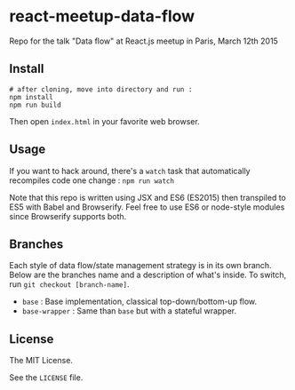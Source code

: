 # react-meetup-data-flow

Repo for the talk "Data flow" at React.js meetup in Paris, March 12th 2015

## Install

```
# after cloning, move into directory and run :
npm install
npm run build
```

Then open `index.html` in your favorite web browser.

## Usage

If you want to hack around, there's a `watch` task that automatically recompiles code one change :
`npm run watch`

Note that this repo is written using JSX and ES6 (ES2015) then transpiled to ES5 with Babel and Browserify.
Feel free to use ES6 or node-style modules since Browserify supports both.

## Branches

Each style of data flow/state management strategy is in its own branch. Below are the branches name and a description of what's inside. To switch, run `git checkout [branch-name]`.

* `base` : Base implementation, classical top-down/bottom-up flow.
* `base-wrapper` : Same than `base` but with a stateful wrapper.

## License

The MIT License.

See the `LICENSE` file.